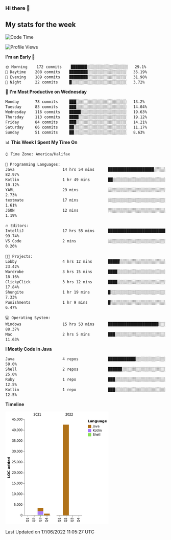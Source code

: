 ### Hi there 👋

## My stats for the week
<!--START_SECTION:waka-->
![Code Time](http://img.shields.io/badge/Code%20Time-280%20hrs%2022%20mins-blue)

![Profile Views](http://img.shields.io/badge/Profile%20Views-0-blue)

**I'm an Early 🐤** 

```text
🌞 Morning    172 commits    ███████░░░░░░░░░░░░░░░░░░   29.1% 
🌆 Daytime    208 commits    ████████░░░░░░░░░░░░░░░░░   35.19% 
🌃 Evening    189 commits    ████████░░░░░░░░░░░░░░░░░   31.98% 
🌙 Night      22 commits     █░░░░░░░░░░░░░░░░░░░░░░░░   3.72%

```
📅 **I'm Most Productive on Wednesday** 

```text
Monday       78 commits     ███░░░░░░░░░░░░░░░░░░░░░░   13.2% 
Tuesday      83 commits     ███░░░░░░░░░░░░░░░░░░░░░░   14.04% 
Wednesday    116 commits    █████░░░░░░░░░░░░░░░░░░░░   19.63% 
Thursday     113 commits    ████░░░░░░░░░░░░░░░░░░░░░   19.12% 
Friday       84 commits     ███░░░░░░░░░░░░░░░░░░░░░░   14.21% 
Saturday     66 commits     ██░░░░░░░░░░░░░░░░░░░░░░░   11.17% 
Sunday       51 commits     ██░░░░░░░░░░░░░░░░░░░░░░░   8.63%

```


📊 **This Week I Spent My Time On** 

```text
⌚︎ Time Zone: America/Halifax

💬 Programming Languages: 
Java                     14 hrs 54 mins      ████████████████████░░░░░   82.97% 
Kotlin                   1 hr 49 mins        ██░░░░░░░░░░░░░░░░░░░░░░░   10.12% 
YAML                     29 mins             ░░░░░░░░░░░░░░░░░░░░░░░░░   2.73% 
textmate                 17 mins             ░░░░░░░░░░░░░░░░░░░░░░░░░   1.61% 
JSON                     12 mins             ░░░░░░░░░░░░░░░░░░░░░░░░░   1.19%

🔥 Editors: 
IntelliJ                 17 hrs 55 mins      █████████████████████████   99.74% 
VS Code                  2 mins              ░░░░░░░░░░░░░░░░░░░░░░░░░   0.26%

🐱‍💻 Projects: 
Lobby                    4 hrs 12 mins       █████░░░░░░░░░░░░░░░░░░░░   23.42% 
Wardrobe                 3 hrs 15 mins       ████░░░░░░░░░░░░░░░░░░░░░   18.16% 
ClickyClick              3 hrs 12 mins       ████░░░░░░░░░░░░░░░░░░░░░   17.84% 
Shungite                 1 hr 19 mins        █░░░░░░░░░░░░░░░░░░░░░░░░   7.33% 
Punishments              1 hr 9 mins         █░░░░░░░░░░░░░░░░░░░░░░░░   6.47%

💻 Operating System: 
Windows                  15 hrs 53 mins      ██████████████████████░░░   88.37% 
Mac                      2 hrs 5 mins        ███░░░░░░░░░░░░░░░░░░░░░░   11.63%

```

**I Mostly Code in Java** 

```text
Java                     4 repos             ████████████░░░░░░░░░░░░░   50.0% 
Shell                    2 repos             ██████░░░░░░░░░░░░░░░░░░░   25.0% 
Ruby                     1 repo              ███░░░░░░░░░░░░░░░░░░░░░░   12.5% 
Kotlin                   1 repo              ███░░░░░░░░░░░░░░░░░░░░░░   12.5%

```


**Timeline**

![Chart not found](https://raw.githubusercontent.com/lyndseyy/lyndseyy/main/charts/bar_graph.png) 


 Last Updated on 17/06/2022 11:05:27 UTC
<!--END_SECTION:waka-->